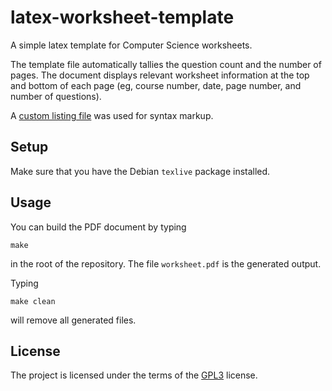 # latex-worksheet-template

A simple latex template for Computer Science worksheets.

The template file automatically tallies the question count and the
number of pages.  The document displays relevant worksheet information
at the top and bottom of each page (eg, course number, date, page
number, and number of questions).

A
[custom listing file](https://github.com/markroyer/latex-listings-eclipse)
was used for syntax markup.

## Setup

Make sure that you have the Debian `texlive` package installed.

## Usage

You can build the PDF document by typing

```
make
```

in the root of the repository. The file `worksheet.pdf` is the
generated output.

Typing

```
make clean
```

will remove all generated files.

## License

The project is licensed under the terms of the
[GPL3](https://www.gnu.org/licenses/gpl-3.0.en.html) license.

<!--  LocalWords:  texlive pdf
 -->
